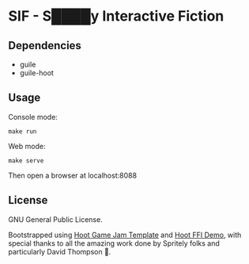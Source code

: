 # SIF - S████y Interactive Fiction

## Dependencies

* guile
* guile-hoot

## Usage

Console mode:

`make run`

Web mode:

`make serve`

Then open a browser at localhost:8088


## License

GNU General Public License.

Bootstrapped using [Hoot Game Jam Template](https://codeberg.org/spritely/hoot-game-jam-template) and [Hoot FFI Demo](https://codeberg.org/spritely/hoot-ffi-demo), with special thanks to all the amazing work done by Spritely folks and particularly David Thompson 💜.
